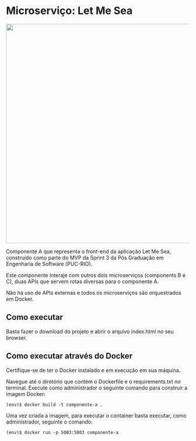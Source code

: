# Microserviço: Let Me Sea

<p float="left">

 <img src="https://user-images.githubusercontent.com/59067501/267109015-98556724-6c57-4212-9d5f-36a9a0b20426.jpg" width="600" />

Componente A que representa o front-end da aplicação Let Me Sea, construído como parte do MVP da Sprint 3 da Pós Graduação em Engenharia de Software (PUC-RIO).

Este componente interaje com outros dois microserviços (components B e C), duas APIs que servem rotas diversas para o componente A. 

Não há uso de APIs externas e todos os microserviços são orquestrados em Docker. 

## Como executar

Basta fazer o download do projeto e abrir o arquivo index.html no seu browser.

## Como executar através do Docker

Certifique-se de ter o Docker instalado e em execução em sua máquina.

Navegue até o diretório que contém o Dockerfile e o requirements.txt no terminal. Execute como administrador o seguinte comando para construir a imagem Docker:

```
(env)$ docker build -t componente-a .
```

Uma vez criada a imagem, para executar o container basta executar, como administrador, seguinte o comando:

```
(env)$ docker run -p 5003:5003 componente-a
```